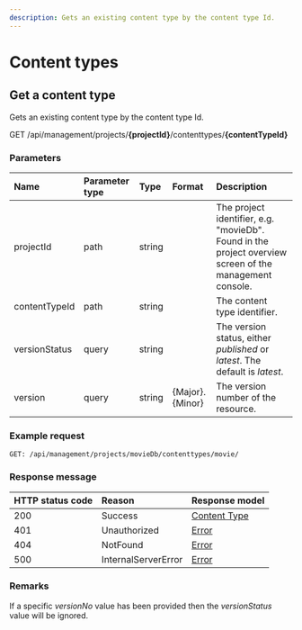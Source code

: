 ```yaml
---
description: Gets an existing content type by the content type Id.
---
```

# Content types

## Get a content type

Gets an existing content type by the content type Id.

<span class="label label--get">GET</span> /api/management/projects/**{projectId}**/contenttypes/**{contentTypeId}**

### Parameters

| Name | Parameter type | Type | Format | Description |
|:-|:-|:-|:-|:-|
| projectId | path | string |  | The project identifier, e.g. "movieDb". Found in the project overview screen of the management console. |
| contentTypeId | path | string |  | The content type identifier. |
| versionStatus | query | string |  | The version status, either *published* or *latest*. The default is *latest*. |
| version | query | string | {Major}.{Minor} | The version number of the resource. |

### Example request

```http
GET: /api/management/projects/movieDb/contenttypes/movie/
```

### Response message

| HTTP status code | Reason              | Response model                         |
|:-----------------|:--------------------|:---------------------------------------|
| 200              | Success             | [Content Type](/model/content-type.md) |
| 401              | Unauthorized        | [Error](/key-concepts/errors.md)       |
| 404              | NotFound            | [Error](/key-concepts/errors.md)       |
| 500              | InternalServerError | [Error](/key-concepts/errors.md)       |

### Remarks

If a specific *versionNo* value has been provided then the *versionStatus* value will be ignored.